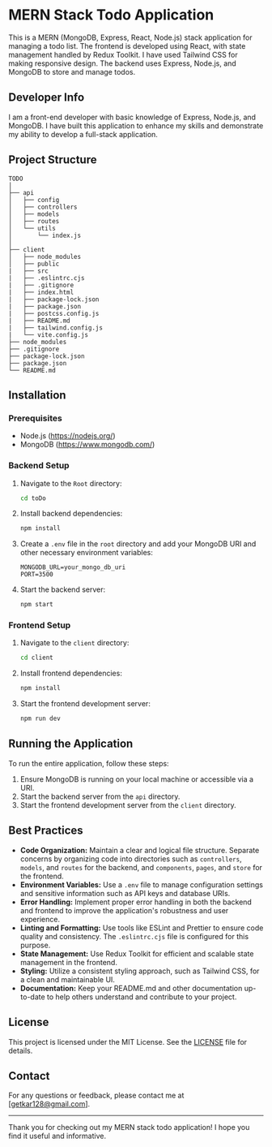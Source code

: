 
# MERN Stack Todo Application

This is a MERN (MongoDB, Express, React, Node.js) stack application for managing a todo list. The frontend is developed using React, with state management handled by Redux Toolkit. I have used Tailwind CSS for making responsive design. The backend uses Express, Node.js, and MongoDB to store and manage todos.

## Developer Info

I am a front-end developer with basic knowledge of Express, Node.js, and MongoDB. I have built this application to enhance my skills and demonstrate my ability to develop a full-stack application.

## Project Structure

```
TODO
│
├── api
│   ├── config
│   ├── controllers
│   ├── models
│   ├── routes
│   └── utils
│       └── index.js
│
├── client
│   ├── node_modules
│   ├── public
|   ├── src
|   ├── .eslintrc.cjs
|   ├── .gitignore
|   ├── index.html
|   ├── package-lock.json
|   ├── package.json
|   ├── postcss.config.js
|   ├── README.md
|   ├── tailwind.config.js
|   └── vite.config.js
├── node_modules
├── .gitignore
├── package-lock.json
├── package.json
└── README.md

```

## Installation

### Prerequisites

- Node.js (https://nodejs.org/)
- MongoDB (https://www.mongodb.com/)

### Backend Setup

1. Navigate to the `Root` directory:

   ```bash
   cd toDo
   ```

2. Install backend dependencies:

   ```bash
   npm install
   ```

3. Create a `.env` file in the `root` directory and add your MongoDB URI and other necessary environment variables:

   ```env
   MONGODB_URL=your_mongo_db_uri
   PORT=3500
   ```

4. Start the backend server:

   ```bash
   npm start
   ```

### Frontend Setup

1. Navigate to the `client` directory:

   ```bash
   cd client
   ```

2. Install frontend dependencies:

   ```bash
   npm install
   ```

3. Start the frontend development server:

   ```bash
   npm run dev
   ```

## Running the Application

To run the entire application, follow these steps:

1. Ensure MongoDB is running on your local machine or accessible via a URI.
2. Start the backend server from the `api` directory.
3. Start the frontend development server from the `client` directory.

## Best Practices

- **Code Organization:** Maintain a clear and logical file structure. Separate concerns by organizing code into directories such as `controllers`, `models`, and `routes` for the backend, and `components`, `pages`, and `store` for the frontend.
- **Environment Variables:** Use a `.env` file to manage configuration settings and sensitive information such as API keys and database URIs.
- **Error Handling:** Implement proper error handling in both the backend and frontend to improve the application's robustness and user experience.
- **Linting and Formatting:** Use tools like ESLint and Prettier to ensure code quality and consistency. The `.eslintrc.cjs` file is configured for this purpose.
- **State Management:** Use Redux Toolkit for efficient and scalable state management in the frontend.
- **Styling:** Utilize a consistent styling approach, such as Tailwind CSS, for a clean and maintainable UI.
- **Documentation:** Keep your README.md and other documentation up-to-date to help others understand and contribute to your project.

## License

This project is licensed under the MIT License. See the [LICENSE](LICENSE) file for details.

## Contact

For any questions or feedback, please contact me at [getkar128@gmail.com].

---

Thank you for checking out my MERN stack todo application! I hope you find it useful and informative.
